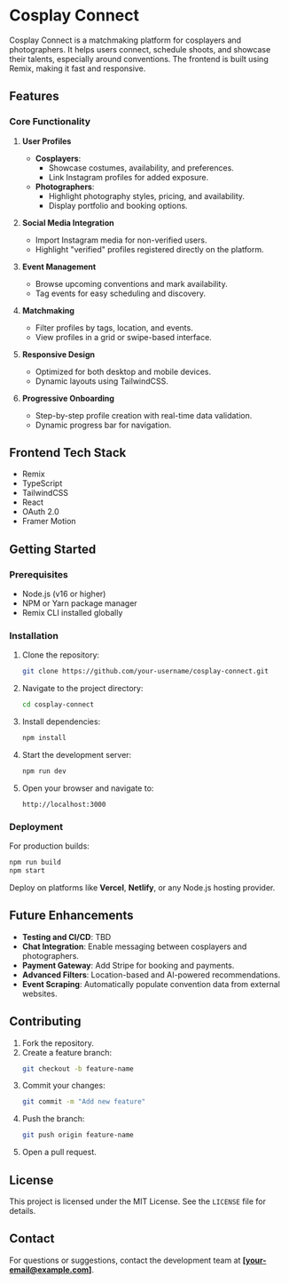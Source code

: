 # Cosplay Connect

Cosplay Connect is a matchmaking platform for cosplayers and photographers. It helps users connect, schedule shoots, and showcase their talents, especially around conventions. The frontend is built using Remix, making it fast and responsive.

## Features

### Core Functionality
1. **User Profiles**
   - **Cosplayers**:
     - Showcase costumes, availability, and preferences.
     - Link Instagram profiles for added exposure.
   - **Photographers**:
     - Highlight photography styles, pricing, and availability.
     - Display portfolio and booking options.

2. **Social Media Integration**
   - Import Instagram media for non-verified users.
   - Highlight "verified" profiles registered directly on the platform.

3. **Event Management**
   - Browse upcoming conventions and mark availability.
   - Tag events for easy scheduling and discovery.

4. **Matchmaking**
   - Filter profiles by tags, location, and events.
   - View profiles in a grid or swipe-based interface.

5. **Responsive Design**
   - Optimized for both desktop and mobile devices.
   - Dynamic layouts using TailwindCSS.

6. **Progressive Onboarding**
   - Step-by-step profile creation with real-time data validation.
   - Dynamic progress bar for navigation.

## Frontend Tech Stack

- Remix
- TypeScript
- TailwindCSS
- React
- OAuth 2.0
- Framer Motion

## Getting Started

### Prerequisites
- Node.js (v16 or higher)
- NPM or Yarn package manager
- Remix CLI installed globally

### Installation
1. Clone the repository:
   ```bash
   git clone https://github.com/your-username/cosplay-connect.git
   ```
2. Navigate to the project directory:
   ```bash
   cd cosplay-connect
   ```
3. Install dependencies:
   ```bash
   npm install
   ```
4. Start the development server:
   ```bash
   npm run dev
   ```
5. Open your browser and navigate to:
   ```
   http://localhost:3000
   ```

### Deployment
For production builds:
```bash
npm run build
npm start
```
Deploy on platforms like **Vercel**, **Netlify**, or any Node.js hosting provider.

## Future Enhancements
- **Testing and CI/CD**: TBD
- **Chat Integration**: Enable messaging between cosplayers and photographers.
- **Payment Gateway**: Add Stripe for booking and payments.
- **Advanced Filters**: Location-based and AI-powered recommendations.
- **Event Scraping**: Automatically populate convention data from external websites.

## Contributing
1. Fork the repository.
2. Create a feature branch:
   ```bash
   git checkout -b feature-name
   ```
3. Commit your changes:
   ```bash
   git commit -m "Add new feature"
   ```
4. Push the branch:
   ```bash
   git push origin feature-name
   ```
5. Open a pull request.

## License
This project is licensed under the MIT License. See the `LICENSE` file for details.

## Contact
For questions or suggestions, contact the development team at **[your-email@example.com]**.

